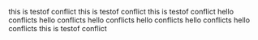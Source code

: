 this is testof conflict
this is testof conflict
this is testof conflict
hello conflicts
hello conflicts
hello conflicts
hello conflicts
hello conflicts
hello conflicts
this is testof conflict